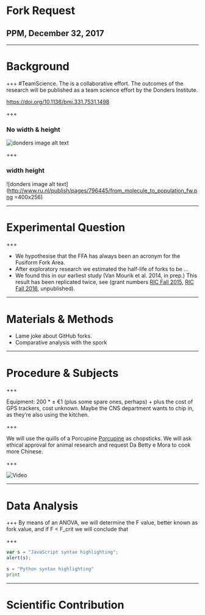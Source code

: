 # Fork Request 
## PPM, December 32, 2017

---

# Background

+++
#TeamScience. The is a collaborative effort. The outcomes of the research will be published as a team science effort by the Donders Institute.

https://doi.org/10.1136/bmj.331.7531.1498

+++
### No width & height
![donders image alt text](http://www.ru.nl/publish/pages/796445/from_molecule_to_population_fw.png)

+++
### width height
![donders image alt text](http://www.ru.nl/publish/pages/796445/from_molecule_to_population_fw.png =400x256)

---

# Experimental Question
+++
- We hypothesise that the FFA has always been an acronym for the Fusiform Fork Area.
- After exploratory research we estimated the half-life of forks to be ...
 - We found this in our earliest study (Van Mourik et al. 2014, in prep.) This result has been replicated twice,
 see (grant numbers [RIC Fall 2015](https://docs.google.com/document/d/15jg1YHpHG_-xchWnq9zHXQoU33K2eqEI97rbhe0TdVI), [RIC Fall 2016](https://docs.google.com/document/d/1JwDWR4ktyRerZ78i_v9WBSoHi2pvvsan2ejlBvIaXpU), unpublished).

---

# Materials & Methods
- Lame joke about GitHub forks.
- Comparative analysis with the spork

---

# Procedure & Subjects

+++

Equipment: 200 * ± €1 (plus some spare ones, perhaps) + plus the cost of GPS trackers, cost unknown. Maybe the CNS department wants to chip in, as they’re also using the kitchen.

+++

We will use the quills of a Porcupine [Porcupine](https://timvanmourik.github.io/Porcupine) as chopsticks. We will ask ethical approval for animal research and request Da Betty e Mora to cook more Chinese.

+++

![Video](https://www.youtube.com/embed/4cSdEGK_G_U)

---

# Data Analysis

+++
By means of an ANOVA, we will determine the F value, better known as fork value, and if F < F_crit we will conclude that 

+++
```javascript
var s = "JavaScript syntax highlighting";
alert(s);
```

```python
s = "Python syntax highlighting"
print
```

---
# Scientific Contribution
